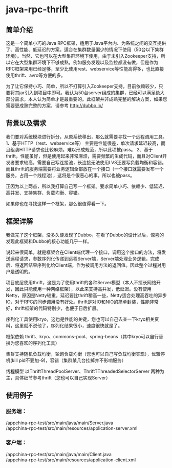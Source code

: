 # java-rpc-thrift
## 简单介绍
这是一个简单小巧的Java RPC框架，适用于Java平台内、为系统之间的交互提供了、高性能、低延迟的方案。适合在集群数量偏少的情况下使用（50台以下集群环境）。当然、它也可以在大型集群环境下使用，由于未引入Zookeeper支持，所以它在大型集群环境下不够成熟，例如服务发现以及监控都没有做，但是作为RPC框架来用已经足够，至少比使用rest、webservice等性能高得多，也比直接使用thrift、avro等方便的多。

为了让它保持小巧、简单，所以不打算引入Zookeeper支持，目前依赖较少，只要将其jar引入到项目中即可。我认为50台server组成的集群，已经可以满足绝大部分需求，本人认为简单才是最重要的。此框架并非成熟完整的解决方案，如果您需要更成熟完整的方案，请参考 http://dubbo.io/

## 背景以及需求
我们要对系统模块进行拆分，从原系统移出，那么就需要寻找一个远程调用工具。
1、基于HTTP（rest、webservice等） 主要是性能很差，单次请求延迟较高，而且组装HTTP请求也比较麻烦，难以形成规范，所以此项被pass。
2、基于thrift，性能虽好，但是使用起来非常麻烦，需要频繁的生成代码，而且对Client开发者要求较高，需要自己写连接池，长连接无法使用LVS还要写负载均衡和容错。而且thrift的服务端需要将业务逻辑全部放在一个接口（一个接口就需要发布一个服务，占用一个线程池），这将是个很恶心的事，所以也被pass。

正因为以上两点，所以我打算自己写一个框架。要求简单小巧、依赖少、低延迟、高并发、支持集群、负载均衡、容错。

如果你也在寻找这样一个框架，那么很值得看一下。

## 框架详解
我做完了这个框架，没多久便发现了Dubbo，在看了Dubbo的设计以后，惊喜的发现此框架和Dubbo的核心功能几乎一样。

说起来很简单，就是框架会在Client端代理一个接口，调用这个接口的方法，将发送远程请求，参数序列化传递到远程Server端，Server端处理业务逻辑，完成后、将返回结果序列化给Client端，作为被调用方法的返回值。因此整个过程对用户是透明的。

项目底层使用thrift，这是为了使用thrift的各种Server模型（本人不擅长网络开发，因此只能使用一种网络框架），以此来支持高并发，低延迟。没有使用Netty，原因是Netty较重，延迟要比thrift稍高一些，Netty适合处理高吞吐的异步IO，对于RPC的同步调用没有好处。thrift是对IO和NIO的简单封装，性能非常好，thrift框架的代码特别少，也便于日后扩展。

序列化工具使用kryo，这也是性能的关键，您也可以自己去查一下kryo相关资料，这里就不说他了，序列化结果很小，速度很快就是了。

框架依赖 thrift、kryo、commons-pool、spring-beans（其中kryo可以自行替换为您喜欢的序列化工具）

集群支持随机负载均衡，轮询负载均衡（您也可以自己写负载均衡实现），优雅停机(kill pid不要加-9)，容错（集群某几台挂掉并不影响服务）

线程模型 以ThriftThreadPoolServer、ThriftTThreadedSelectorServer 两种为主，具体细节参考thrift（您也可以自己实现Server）

## 使用例子

### 服务端：
/appchina-rpc-test/src/main/java/main/Server.java  
/appchina-rpc-test/src/main/resources/application-server.xml

### 客户端：
/appchina-rpc-test/src/main/java/main/Client.java  
/appchina-rpc-test/src/main/resources/application-client.xml
